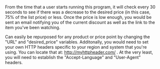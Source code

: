 From the time that a user starts running this program, it will check every 30 seconds to see if there was a decrease to 
the desired price (in this case, 75% of the list price) or less. Once the price is low enough, you would be sent an email 
notifying you of the current discount as well as the link to the item you've been watching. 

Can easily be repurposed for any product or price point by changing the "URL" and "desired_price" variables. Additonally,
you would need to set your own HTTP headers specific to your region and system that you're using. You can locate that at:
http://myhttpheader.com/ . At the very least, you will need to establish the "Accept-Language" and "User-Agent" headers.
